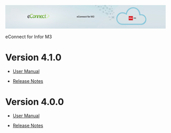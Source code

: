 ![eConnect for Infor M3](media/b74af4ae6e7208b3193b8a099a65b0f5.jpg)

eConnect for Infor M3

Version 4.1.0
=============

-   [User Manual](4.1.0/usermanual-sales-rep.md)

-   [Release Notes](4.1.0/release-notes-sales-rep.md)

Version 4.0.0
=============

-   [User Manual](4.0.0/usermanual-sales-rep.md)

-   [Release Notes](4.0.0/release-notes-sales-rep.md)
